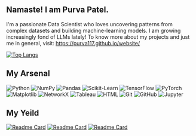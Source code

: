 ## Namaste! I am Purva Patel.

I'm a passionate Data Scientist who loves uncovering patterns from complex datasets and building machine-learning models. I am growing increasingly fond of LLMs lately! To know more about my projects and just me in general, visit: https://purva117.github.io/website/

[![Top Langs](https://github-readme-stats.vercel.app/api/top-langs/?username=purva117&layout=donut&theme=bear)](https://github.com/purva117/github-readme-stats)

## My Arsenal
![Python](https://img.shields.io/badge/Python-3776AB.svg?style=for-the-badge&logo=Python&logoColor=white)
![NumPy](https://img.shields.io/badge/NumPy-013243.svg?style=for-the-badge&logo=NumPy&logoColor=white)
![Pandas](https://img.shields.io/badge/Pandas-150458.svg?style=for-the-badge&logo=Pandas&logoColor=white)
![Scikit-Learn](https://img.shields.io/badge/Scikit--Learn-f7931e.svg?style=for-the-badge&logo=scikit-learn&logoColor=white)
![TensorFlow](https://img.shields.io/badge/TensorFlow-FF6F00.svg?style=for-the-badge&logo=TensorFlow&logoColor=white)
![PyTorch](https://img.shields.io/badge/PyTorch-ee4c2c.svg?style=for-the-badge&logo=PyTorch&logoColor=white)
![Matplotlib](https://img.shields.io/badge/Matplotlib-007acc.svg?style=for-the-badge&logo=Matplotlib&logoColor=white)
![NetworkX](https://img.shields.io/badge/NetworkX-0099cc.svg?style=for-the-badge&logo=NetworkX&logoColor=white)
![Tableau](https://img.shields.io/badge/Tableau-E97627.svg?style=for-the-badge&logo=Tableau&logoColor=white)
![HTML](https://img.shields.io/badge/HTML-E34F26.svg?style=for-the-badge&logo=HTML5&logoColor=white)
![Git](https://img.shields.io/badge/Git-F05032.svg?style=for-the-badge&logo=Git&logoColor=white)
![GitHub](https://img.shields.io/badge/GitHub-181717.svg?style=for-the-badge&logo=GitHub&logoColor=white)
![Jupyter](https://img.shields.io/badge/Jupyter-F37626.svg?style=for-the-badge&logo=Jupyter&logoColor=white)



## My Yeild
[![Readme Card](https://github-readme-stats.vercel.app/api/pin/?username=purva117&repo=Geo_viz&theme=bear)](https://github.com/purva117/Geo_viz)
[![Readme Card](https://github-readme-stats.vercel.app/api/pin/?username=purva117&repo=Stock_price-predictor&theme=bear)](https://github.com/purva117/Stock_price-predictor)
[![Readme Card](https://github-readme-stats.vercel.app/api/pin/?username=purva117&repo=world_news_map&theme=bear)](https://github.com/purva117/world_news_map)

